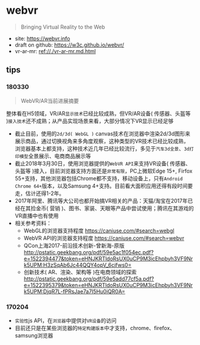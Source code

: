 # webvr

> Bringing Virtual Reality to the Web

* site: <https://webvr.info>
* draft on github: <https://w3c.github.io/webvr/>
* vr-ar-mr: <ref://./vr-ar-mr.md.html>

## tips

### 180330

> WebVR/AR当前进展摘要

整体看在H5领域，VR/AR`显示技术`已经比较成熟，但VR/AR设备( 传感器、头盔等 )`接入技术`还不成熟；从产品实现场景来看，大部分情况下VR显示已经足够 

* 截止目前，使用的`2d/3d( WebGL )` canvas技术在浏览器中渲染2d/3d图形来展示商品，通过切换视角来多角度观察，这种类型的VR技术已经比较成熟，浏览器基本上都支持，这种技术近几年已经比较流行，多见于`汽车3d全景`、`3d打印模型`全景展示、电商商品展示等
* 截止2018年3月30日，使用浏览器提供的`WebVR API`来支持VR设备( 传感器、头盔等 )接入，目前浏览器支持方面还是`非常有限`，PC上微软Edge 15+, Firfox 55+支持，其他浏览器包括Chrome都不支持，移动设备上，只有`Android Chrome 64+`版本，以及Samsung 4+支持。目前看大面积应用还得有段时间要走，估计还得1-2年。
* 2017年阿里、腾讯等大公司也都开始搞VR相关的产品：天猫/淘宝在2017年已经在其捡金币( 营销 )、图书、家装、天眼等产品中尝试使用；腾讯在其游戏的VR直播中也有使用
* 相关参考资料：
    * WebGL的浏览器支持程度 <https://caniuse.com/#search=webgl>
    * WebVR API的浏览器支持程度 <https://caniuse.com/#search=webvr>
    * QCon上海2017-前沿技术创新-曾新海-原版 <http://pstatic.geekbang.org/pdf/59e5ac1f054ec.pdf?e=1522394477&token=eHNJKRTldoRsUX0uCP9M3icEhpbyh3VF9Nrk5UPM:H3zSqAb6Jc44QQY4opV_6cjfws0=>
    * 创新技术( AR、渲染、架构等 )在电商领域的探索 <http://pstatic.geekbang.org/pdf/59e5add77cf5a.pdf?e=1522395379&token=eHNJKRTldoRsUX0uCP9M3icEhpbyh3VF9Nrk5UPM:DjqR7L-fPRsJae7a7I5Hu0iQR0A=>



### 170204

* `实验性`js API，在`浏览器`中提供对`VR设备`的访问
* 目前还只是在某些浏览器的`特定构建版本`中才支持，chrome、firefox、samsung浏览器

